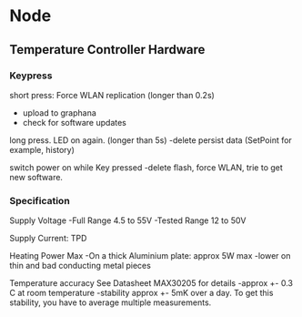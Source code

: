 # Node

## Temperature Controller Hardware

### Keypress
short press: Force WLAN replication (longer than 0.2s)
- upload to graphana
- check for software updates

long press. LED on again.  (longer than 5s)
-delete persist data (SetPoint for example, history)

switch power on while Key pressed
-delete flash, force WLAN, trie to get new software.

### Specification
Supply Voltage
-Full Range 4.5 to 55V
-Tested Range 12 to 50V

Supply Current: TPD

Heating Power Max
-On a thick Aluminium plate: approx 5W max
-lower on thin and bad conducting metal pieces

Temperature accuracy
See Datasheet MAX30205 for details
-approx +- 0.3 C at room temperature
-stability approx +- 5mK over a day. To get this stability, you have to average multiple measurements. 